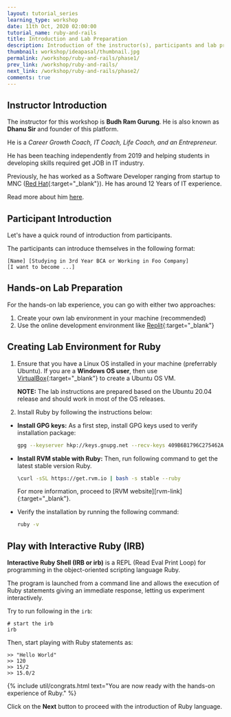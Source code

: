 ```yaml
---
layout: tutorial_series
learning_type: workshop
date: 11th Oct, 2020 02:00:00
tutorial_name: ruby-and-rails
title: Introduction and Lab Preparation
description: Introduction of the instructor(s), participants and lab preparation.
thumbnail: workshop/ideapasal/thumbnail.jpg
permalink: /workshop/ruby-and-rails/phase1/
prev_link: /workshop/ruby-and-rails/
next_link: /workshop/ruby-and-rails/phase2/
comments: true
---
```


## Instructor Introduction

The instructor for this workshop is __Budh Ram Gurung__.
He is also known as __Dhanu Sir__ and founder of this platform.

He is a _Career Growth Coach, IT Coach, Life Coach, and an Entrepreneur._

He has been teaching independently from 2019 and helping students in developing skills required get JOB in IT industry.

Previously, he has worked as a Software Developer ranging from startup to MNC ([Red Hat](https://redhat.com/){:target="_blank"}).
He has around 12 Years of IT experience.

Read more about him [here](/about).

## Participant Introduction

Let's have a quick round of introduction from participants.

The participants can introduce themselves in the following format:

```
[Name] [Studying in 3rd Year BCA or Working in Foo Company]
[I want to become ...]
```

## Hands-on Lab Preparation

For the hands-on lab experience, you can go with either two approaches:

1. Create your own lab environment in your machine (recommended)
2. Use the online development environment like [Replit](https://replit.com/~){:target="_blank"}

## Creating Lab Environment for Ruby

1. Ensure that you have a Linux OS installed in your machine (preferrably Ubuntu).
   If you are a __Windows OS user__, then use [VirtualBox](https://www.virtualbox.org/){:target="_blank"} to create a Ubuntu OS VM.

    __NOTE:__ The lab instructions are prepared based on the Ubuntu 20.04 release and should work in most of the OS releases.

2. Install Ruby by following the instructions below:

  - __Install GPG keys:__ As a first step, install GPG keys used to verify installation package:

    ```sh
    gpg --keyserver hkp://keys.gnupg.net --recv-keys 409B6B1796C275462A1703113804BB82D39DC0E3 7D2BAF1CF37B13E2069D6956105BD0E739499BDB
    ```

  - __Install RVM stable with Ruby:__ Then, run following command to get the latest stable version Ruby.

    ```sh
    \curl -sSL https://get.rvm.io | bash -s stable --ruby
    ```

    For more information, proceed to [RVM website][rvm-link]{:target="_blank"}.

  - Verify the installation by running the following command:

    ```sh
    ruby -v
    ```

## Play with Interactive Ruby (IRB)

__Interactive Ruby Shell (IRB or irb)__ is a REPL (Read Eval Print Loop) for programming in the object-oriented scripting language Ruby.

The program is launched from a command line and allows the execution of Ruby statements giving an immediate response, letting us experiment interactively.

Try to run following in the `irb`:

```
# start the irb
irb
```

Then, start playing with Ruby statements as:

```
>> "Hello World"
>> 120
>> 15/2
>> 15.0/2
```

{% include util/congrats.html
   text="You are now ready with the hands-on experience of Ruby."
%}

Click on the __Next__ button to proceed with the introduction of Ruby language.
